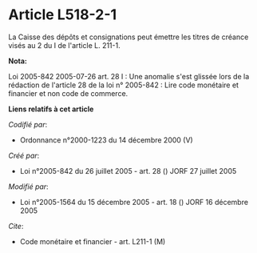 # Article L518-2-1

La Caisse des dépôts et consignations peut émettre les titres de créance visés au 2 du I de l'article L. 211-1.

**Nota:**

Loi 2005-842 2005-07-26 art. 28 I : Une anomalie s'est glissée lors de la rédaction de l'article 28 de la loi n° 2005-842 :
Lire code monétaire et financier et non code de commerce.

**Liens relatifs à cet article**

_Codifié par_:

  - Ordonnance n°2000-1223 du 14 décembre 2000 (V)

_Créé par_:

  - Loi n°2005-842 du 26 juillet 2005 - art. 28 () JORF 27 juillet 2005

_Modifié par_:

  - Loi n°2005-1564 du 15 décembre 2005 - art. 18 () JORF 16 décembre 2005

_Cite_:

  - Code monétaire et financier - art. L211-1 (M)
